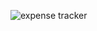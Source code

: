 ![expense tracker](https://github.com/user-attachments/assets/e369ebce-7375-440e-9fe4-3a6a5d2e8208)

